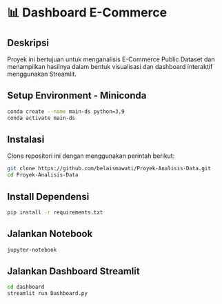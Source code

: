 # 📊 Dashboard E-Commerce

## Deskripsi
Proyek ini bertujuan untuk menganalisis E-Commerce Public Dataset dan menampilkan hasilnya dalam bentuk visualisasi dan dashboard interaktif menggunakan Streamlit.

## Setup Environment - Miniconda
```bash
conda create --name main-ds python=3.9
conda activate main-ds
```

## Instalasi
Clone repositori ini dengan menggunakan perintah berikut:
```bash 
git clone https://github.com/belaismawati/Proyek-Analisis-Data.git 
cd Proyek-Analisis-Data
```

## Install Dependensi
```bash
pip install -r requirements.txt
```

## Jalankan Notebook
```bash
jupyter-notebook
```

## Jalankan Dashboard Streamlit
```bash
cd dashboard
streamlit run Dashboard.py
```
